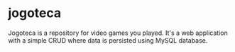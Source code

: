 # jogoteca
Jogoteca is a repository for video games you played. It's a web application with a simple CRUD where data is persisted using MySQL database.
